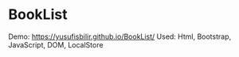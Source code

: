 # BookList
Demo: https://yusufisbilir.github.io/BookList/
Used: Html, Bootstrap, JavaScript, DOM, LocalStore
